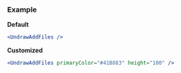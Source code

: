 ### Example

**Default**
```jsx
<UndrawAddFiles />
```

**Customized**
```jsx
<UndrawAddFiles primaryColor="#41B883" height="100" />
```
